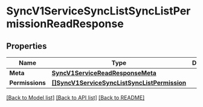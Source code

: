 # SyncV1ServiceSyncListSyncListPermissionReadResponse

## Properties

Name | Type | Description | Notes
------------ | ------------- | ------------- | -------------
**Meta** | [**SyncV1ServiceReadResponseMeta**](sync_v1_serviceReadResponse_meta.md) |  | [optional] 
**Permissions** | [**[]SyncV1ServiceSyncListSyncListPermission**](sync.v1.service.sync_list.sync_list_permission.md) |  | [optional] 

[[Back to Model list]](../README.md#documentation-for-models) [[Back to API list]](../README.md#documentation-for-api-endpoints) [[Back to README]](../README.md)


